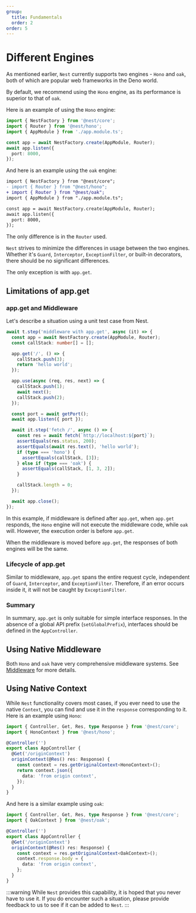 ```yaml
---
group:
  title: Fundamentals
  order: 2
order: 5
---
```


# Different Engines

As mentioned earlier, `Nest` currently supports two engines - `Hono` and `oak`, both of which are popular web frameworks in the Deno world.

By default, we recommend using the `Hono` engine, as its performance is superior to that of `oak`.

Here is an example of using the `Hono` engine:

```typescript
import { NestFactory } from '@nest/core';
import { Router } from '@nest/hono';
import { AppModule } from './app.module.ts';

const app = await NestFactory.create(AppModule, Router);
await app.listen({
  port: 8000,
});
```

And here is an example using the `oak` engine:

```diff
import { NestFactory } from "@nest/core";
- import { Router } from "@nest/hono";
+ import { Router } from "@nest/oak";
import { AppModule } from "./app.module.ts";

const app = await NestFactory.create(AppModule, Router);
await app.listen({
  port: 8000,
});
```

The only difference is in the `Router` used.

`Nest` strives to minimize the differences in usage between the two engines. Whether it's `Guard`, `Interceptor`, `ExceptionFilter`, or built-in decorators, there should be no significant differences.

The only exception is with `app.get`.

## Limitations of app.get

### app.get and Middleware

Let's describe a situation using a unit test case from Nest.

```typescript
await t.step('middleware with app.get', async (it) => {
  const app = await NestFactory.create(AppModule, Router);
  const callStack: number[] = [];

  app.get('/', () => {
    callStack.push(3);
    return 'hello world';
  });

  app.use(async (req, res, next) => {
    callStack.push(1);
    await next();
    callStack.push(2);
  });

  const port = await getPort();
  await app.listen({ port });

  await it.step('fetch /', async () => {
    const res = await fetch(`http://localhost:${port}`);
    assertEquals(res.status, 200);
    assertEquals(await res.text(), 'hello world');
    if (type === 'hono') {
      assertEquals(callStack, [3]);
    } else if (type === 'oak') {
      assertEquals(callStack, [1, 3, 2]);
    }

    callStack.length = 0;
  });

  await app.close();
});
```

In this example, if middleware is defined after `app.get`, when `app.get` responds, the `Hono` engine will not execute the middleware code, while `oak` will. However, the execution order is before `app.get`.

When the middleware is moved before `app.get`, the responses of both engines will be the same.

### Lifecycle of app.get

Similar to middleware, `app.get` spans the entire request cycle, independent of `Guard`, `Interceptor`, and `ExceptionFilter`. Therefore, if an error occurs inside it, it will not be caught by `ExceptionFilter`.

### Summary

In summary, `app.get` is only suitable for simple interface responses. In the absence of a global API prefix (`setGlobalPrefix`), interfaces should be defined in the `AppController`.

## Using Native Middleware

Both `Hono` and `oak` have very comprehensive middleware systems. See [Middleware](./05_middleware.en-US.md) for more details.

## Using Native Context

While `Nest` functionality covers most cases, if you ever need to use the native `Context`, you can find and use it in the `response` corresponding to it. Here is an example using `Hono`:

```typescript
import { Controller, Get, Res, type Response } from '@nest/core';
import { HonoContext } from '@nest/hono';

@Controller('')
export class AppController {
  @Get('/originContext')
  originContext(@Res() res: Response) {
    const context = res.getOriginalContext<HonoContext>();
    return context.json({
      data: 'from origin context',
    });
  }
}
```

And here is a similar example using `oak`:

```typescript
import { Controller, Get, Res, type Response } from '@nest/core';
import { OakContext } from '@nest/oak';

@Controller('')
export class AppController {
  @Get('/originContext')
  originContext(@Res() res: Response) {
    const context = res.getOriginalContext<OakContext>();
    context.response.body = {
      data: 'from origin context',
    };
  }
}
```

:::warning
While `Nest` provides this capability, it is hoped that you never have to use it. If you do encounter such a situation, please provide feedback to us to see if it can be added to `Nest`.
:::

